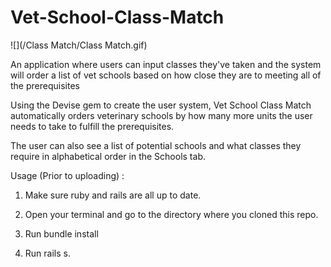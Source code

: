 # Vet-School-Class-Match

![](/Class Match/Class Match.gif)

An application where users can input classes they've taken and the system will order a list of vet schools based on how close they are to meeting all of the prerequisites

Using the Devise gem to create the user system, Vet School Class Match automatically orders veterinary schools by how many more units the user needs to take to fulfill the prerequisites.

The user can also see a list of potential schools and what classes they require in alphabetical order in the Schools tab.

Usage (Prior to uploading) :
1. Make sure ruby and rails are all up to date.

2. Open your terminal and go to the directory where you cloned this repo.

3. Run bundle install

4. Run rails s.
